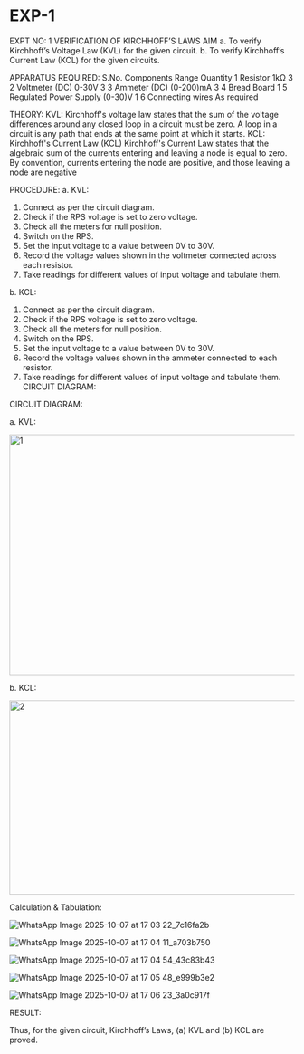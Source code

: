 # EXP-1
EXPT NO: 1	VERIFICATION OF KIRCHHOFF’S LAWS
AIM
a.   To verify Kirchhoff’s Voltage Law (KVL) for the given circuit. 
b.   To verify Kirchhoff’s Current Law (KCL) for the given circuits.

APPARATUS REQUIRED:
S.No.	Components	Range	Quantity
1	Resistor	1kΩ	3
2	Voltmeter (DC)	0-30V	3
3	Ammeter (DC)	(0-200)mA	3
4	Bread Board		1
5	Regulated Power Supply	(0-30)V	1
6	Connecting wires		As required

THEORY:
KVL: Kirchhoff's voltage law states that the sum of the voltage differences around any closed loop in a circuit must be zero. A loop in a circuit is any path that ends at the same point at which it starts.
KCL:
Kirchhoff's Current Law (KCL) Kirchhoff's Current Law states that the algebraic sum of the currents entering and leaving a node is equal to zero. By convention, currents entering the node are positive, and those leaving a node are negative


PROCEDURE:
a.   KVL:
1.   Connect as per the circuit diagram.
2.   Check if the RPS voltage is set to zero voltage.
3.   Check all the meters for null position.
4.   Switch on the RPS.
5.   Set the input voltage to a value between 0V to 30V.
6.   Record the voltage values shown in the voltmeter connected across each resistor.
7.   Take readings for different values of input voltage and tabulate them.


b.  KCL:
1.   Connect as per the circuit diagram.
2.   Check if the RPS voltage is set to zero voltage.
3.   Check all the meters for null position.
4.   Switch on the RPS.
5.   Set the input voltage to a value between 0V to 30V.
6.   Record the voltage values shown in the ammeter connected to each resistor.
7.   Take readings for different values of input voltage and tabulate them. 
CIRCUIT DIAGRAM:

CIRCUIT DIAGRAM:


a.   KVL:
 
<img width="778" height="425" alt="1" src="https://github.com/user-attachments/assets/5e6df15a-50cc-40aa-a2ae-922aa19b2c95" />


b.  KCL:

 <img width="655" height="343" alt="2" src="https://github.com/user-attachments/assets/20170afe-4927-4aa7-ae18-2c4433e03b04" />


Calculation & Tabulation:

![WhatsApp Image 2025-10-07 at 17 03 22_7c16fa2b](https://github.com/user-attachments/assets/f486b2f1-92d8-4537-b291-8397f4850612)

![WhatsApp Image 2025-10-07 at 17 04 11_a703b750](https://github.com/user-attachments/assets/5452d72b-9d69-44c5-b546-e56363cdfdb9)

![WhatsApp Image 2025-10-07 at 17 04 54_43c83b43](https://github.com/user-attachments/assets/4ce148f3-6684-4bb0-90dd-74d051361444)

![WhatsApp Image 2025-10-07 at 17 05 48_e999b3e2](https://github.com/user-attachments/assets/9ed61eca-bade-4bfa-b99f-4e6f36cc0155)

![WhatsApp Image 2025-10-07 at 17 06 23_3a0c917f](https://github.com/user-attachments/assets/794bd27a-0855-4365-8d6f-cfe49cc4acc8)



RESULT:

Thus, for the given circuit, Kirchhoff’s Laws, (a) KVL and (b) KCL are proved.
